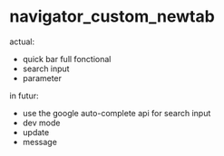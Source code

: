 # navigator_custom_newtab

actual:
- quick bar full fonctional
- search input
- parameter

in futur:
- use the google auto-complete api for search input
- dev mode
- update
- message
